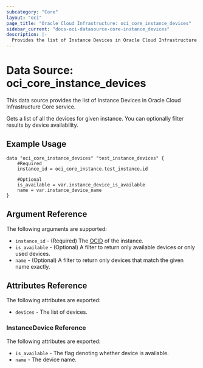 ```yaml
---
subcategory: "Core"
layout: "oci"
page_title: "Oracle Cloud Infrastructure: oci_core_instance_devices"
sidebar_current: "docs-oci-datasource-core-instance_devices"
description: |-
  Provides the list of Instance Devices in Oracle Cloud Infrastructure Core service
---
```


# Data Source: oci_core_instance_devices
This data source provides the list of Instance Devices in Oracle Cloud Infrastructure Core service.

Gets a list of all the devices for given instance. You can optionally filter results by device availability.

## Example Usage

```hcl
data "oci_core_instance_devices" "test_instance_devices" {
	#Required
	instance_id = oci_core_instance.test_instance.id

	#Optional
	is_available = var.instance_device_is_available
	name = var.instance_device_name
}
```

## Argument Reference

The following arguments are supported:

* `instance_id` - (Required) The [OCID](https://docs.cloud.oracle.com/iaas/Content/General/Concepts/identifiers.htm) of the instance.
* `is_available` - (Optional) A filter to return only available devices or only used devices. 
* `name` - (Optional) A filter to return only devices that match the given name exactly. 


## Attributes Reference

The following attributes are exported:

* `devices` - The list of devices.

### InstanceDevice Reference

The following attributes are exported:

* `is_available` - The flag denoting whether device is available.
* `name` - The device name.

